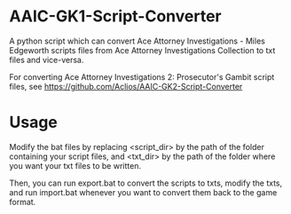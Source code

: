 # AAIC-GK1-Script-Converter

A python script which can convert Ace Attorney Investigations - Miles Edgeworth scripts files from Ace Attorney Investigations Collection to txt files and vice-versa.

For converting Ace Attorney Investigations 2: Prosecutor's Gambit script files, see https://github.com/Aclios/AAIC-GK2-Script-Converter

# Usage

Modify the bat files by replacing <script_dir> by the path of the folder containing your script files, and <txt_dir> by the path of the folder where you want your txt files to be written.

Then, you can run export.bat to convert the scripts to txts, modify the txts, and run import.bat whenever you want to convert them back to the game format.

